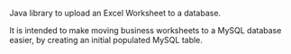 Java library to upload an Excel Worksheet to a database. 

It is intended to make moving business worksheets to a MySQL database easier, by creating an initial populated MySQL table.
